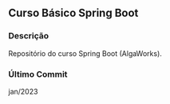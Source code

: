 ## Curso Básico Spring Boot

### Descrição
Repositório do curso Spring Boot (AlgaWorks).

### Último Commit
jan/2023
